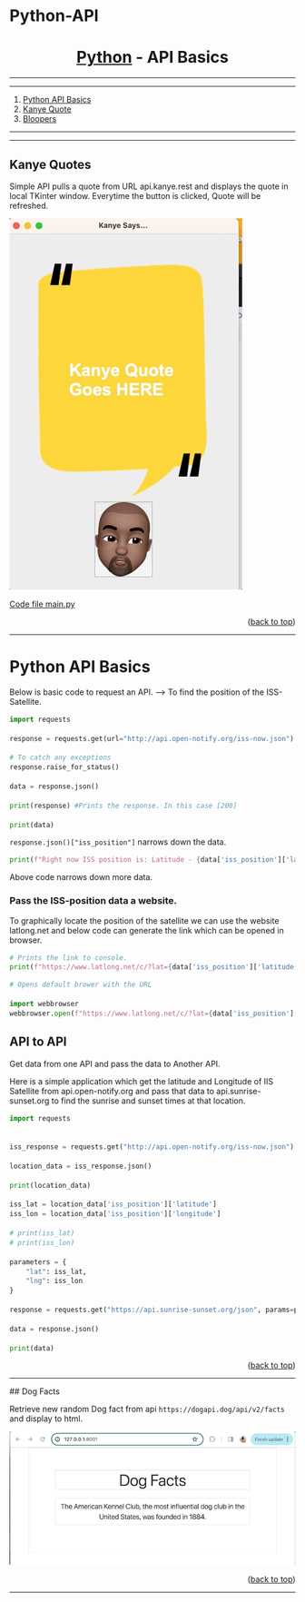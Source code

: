 # Python-API
 
<a name="readme-top"></a>


<div align="center">
<!-- Title: -->
<h1><a href="https://github.com/skthati/Python-API">Python</a> - API Basics </h1>
</div>

<!-- Table of contents -->
<hr>
<hr>
<ol>
    <li><a href="#python-api-basics">Python API Basics</a></li>
    <li><a href="#kanye-quote">Kanye Quote</a></li>
    <li><a href="#bloopers">Bloopers</a></li>
</ol>
<hr>
<hr>


## Kanye Quotes <a name="kanye-quote"></a>
Simple API pulls a quote from URL api.kanye.rest and displays the quote in local TKinter window. Everytime the button is clicked, Quote will be refreshed.

![Alt text](kanye/kanye-quotes.gif)

[Code file main.py](kanye/main.py)


<p align="right">(<a href="#readme-top">back to top</a>)</p>
<hr>  

# Python API Basics
 Below is basic code to request an API. 
--> To find the position of the ISS- Satellite.

```Python
import requests

response = requests.get(url="http://api.open-notify.org/iss-now.json")

# To catch any exceptions
response.raise_for_status()

data = response.json()

print(response) #Prints the response. In this case [200]

print(data)
```

`response.json()["iss_position"]` narrows down the data.

```Python
print(f"Right now ISS position is: Latitude - {data['iss_position']['latitude']} and Longitude - {data['iss_position']['longitude']}.")
```
Above code narrows down more data.

### Pass the ISS-position data a website.

To graphically locate the position of the satellite we can use the website latlong.net and below code can generate the link which can be opened in browser.

```Python
# Prints the link to console.
print(f"https://www.latlong.net/c/?lat={data['iss_position']['latitude']}&long={data['iss_position']['longitude']}")

```

```Python
# Opens default brower with the URL

import webbrowser
webbrowser.open(f"https://www.latlong.net/c/?lat={data['iss_position']['latitude']}&long={data['iss_position']['longitude']}")
```

## API to API <a name="api-to-api"></a>
Get data from one API and pass the data to Another API.

Here is a simple application which get the latitude and Longitude of IIS Satellite from api.open-notify.org and pass that data to api.sunrise-sunset.org to find the sunrise and sunset times at that location.

```Python
import requests


iss_response = requests.get("http://api.open-notify.org/iss-now.json")

location_data = iss_response.json()

print(location_data)

iss_lat = location_data['iss_position']['latitude']
iss_lon = location_data['iss_position']['longitude']

# print(iss_lat)
# print(iss_lon)

parameters = {
    "lat": iss_lat,
    "lng": iss_lon
}

response = requests.get("https://api.sunrise-sunset.org/json", params=parameters)

data = response.json()

print(data)

```

<p align="right">(<a href="#readme-top">back to top</a>)</p>
<hr>  
## Dog Facts

Retrieve new random Dog fact from api `https://dogapi.dog/api/v2/facts` and display to html.

![Alt text](iss-browser/dog-facts.gif)


<p align="right">(<a href="#readme-top">back to top</a>)</p>
<hr>  





 
